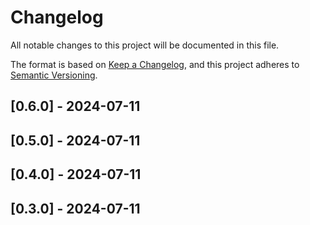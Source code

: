# Changelog
All notable changes to this project will be documented in this file.

The format is based on [Keep a Changelog](https://keepachangelog.com/en/1.0.0/),
and this project adheres to [Semantic Versioning](https://semver.org/spec/v2.0.0.html).

## [0.6.0] - 2024-07-11


## [0.5.0] - 2024-07-11


## [0.4.0] - 2024-07-11


## [0.3.0] - 2024-07-11

